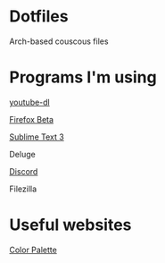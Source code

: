 # Dotfiles

Arch-based couscous files

# Programs I'm using

[youtube-dl](https://github.com/rg3/youtube-dl/)

[Firefox Beta](https://aur.archlinux.org/packages/firefox-beta/)

[Sublime Text 3](https://www.sublimetext.com/docs/3/linux_repositories.html#pacman)

Deluge

[Discord](https://aur.archlinux.org/packages/discord/)

Filezilla

[]()

[]()

[]()


# Useful websites

[Color Palette](http://www.pictaculous.com/)

[]()

[]()

[]()

[]()

[]()

[]()

[]()

[]()
